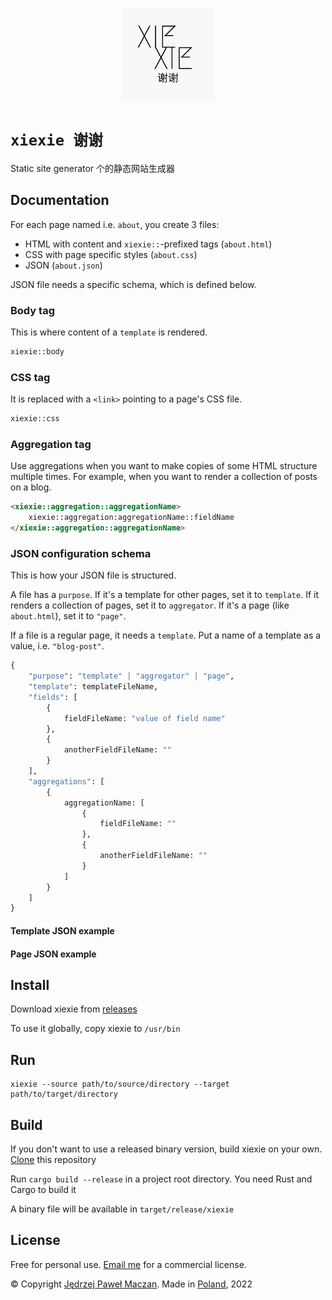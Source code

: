 <p align="center"><img width="150" src="xiexie.png" alt="xiexie logo"></p>

# `xiexie 谢谢`
Static site generator 个的静态网站生成器

## Documentation
For each page named i.e. `about`, you create 3 files: 
- HTML with content and `xiexie::`-prefixed tags (`about.html`)
- CSS with page specific styles (`about.css`)
- JSON (`about.json`)

JSON file needs a specific schema, which is defined below.

### Body tag
This is where content of a `template` is rendered.
```HTML
xiexie::body
```

### CSS tag
It is replaced with a `<link>` pointing to a page's CSS file.
```HTML
xiexie::css
```

### Aggregation tag
Use aggregations when you want to make copies of some HTML structure multiple times. For example, when you want to render a collection of posts on a blog.
```HTML
<xiexie::aggregation::aggregationName>
    xiexie::aggregation:aggregationName::fieldName
</xiexie::aggregation::aggregationName>
```

### JSON configuration schema
This is how your JSON file is structured.

A file has a `purpose`. If it's a template for other pages, set it to `template`. If it renders a collection of pages, set it to `aggregator`. If it's a page (like `about.html`), set it to `"page"`.

If a file is a regular page, it needs a `template`. Put a name of a template as a value, i.e. `"blog-post"`.

```py
{
    "purpose": "template" | "aggregator" | "page",
    "template": templateFileName,
    "fields": [
        {
            fieldFileName: "value of field name"
        },
        {
            anotherFieldFileName: ""
        }
    ],
    "aggregations": [
        {
            aggregationName: [
                {
                    fieldFileName: ""
                },
                {
                    anotherFieldFileName: ""
                }
            ]
        }
    ]
}
```

#### Template JSON example

#### Page JSON example

## Install
Download xiexie from [releases](https://github.com/jmaczan/xiexie/releases)

To use it globally, copy xiexie to `/usr/bin`

## Run
```
xiexie --source path/to/source/directory --target path/to/target/directory
```

## Build
If you don't want to use a released binary version, build xiexie on your own. [Clone](https://github.com/jmaczan/xiexie.git) this repository

Run `cargo build --release` in a project root directory. You need Rust and Cargo to build it

A binary file will be available in `target/release/xiexie`

## License
Free for personal use. [Email me](mailto:jedrzejpawel@maczan.pl) for a commercial license.

© Copyright [Jędrzej Paweł Maczan](https://maczan.pl/). Made in [Poland](https://en.wikipedia.org/wiki/Poland), 2022
